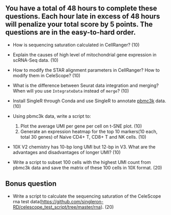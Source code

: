 ## You have a total of 48 hours to complete these questions. Each hour late in excess of 48 hours will penalize your total score by 5 points. The questions are in the easy-to-hard order.

- How is sequencing saturation calculated in CellRanger? (10)

- Explain the causes of high level of mitochondrial gene expression in scRNA-Seq data. (10)

- How to modify the STAR alignment parameters in CellRanger? How to modify them in CeleScope? (10)

- What is the difference between Seurat data integration and merging? When will you use `IntegrateData` instead of `merge`? (10)

- Install SingleR through Conda and use SingleR to annotate [pbmc3k](https://cf.10xgenomics.com/samples/cell/pbmc3k/pbmc3k_filtered_gene_bc_matrices.tar.gz) data. (10)

- Using pbmc3k data, write a script to:
    1. Plot the average UMI per gene per cell on t-SNE plot. (10)
    2. Generate an expression heatmap for the top 10 markers(10 each, total 30 genes) of Naive CD4+ T, CD8+ T and NK cells. (10)

- 10X V2 chemistry has 10-bp long UMI but 12-bp in V3. What are the advantages and disadvantages of longer UMI? (10)

- Write a script to subset 100 cells with the highest UMI count from pbmc3k data and save the matrix of these 100 cells in 10X format. (20)

## Bonus question

- Write a script to calculate the sequencing saturation of the CeleScope rna test data(https://github.com/singleron-RD/celescope_test_script/tree/master/rna). (20)